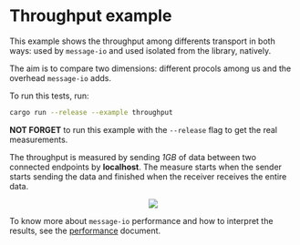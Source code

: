 # Throughput example

This example shows the throughput among differents transport in both ways: used by `message-io` and used isolated from the library, natively.

The aim is to compare two dimensions: different procols among us and the overhead `message-io` adds.

To run this tests, run:
```sh
cargo run --release --example throughput
```

**NOT FORGET** to run this example with the `--release` flag to get the real measurements.

The throughput is measured by sending *1GB* of data between two connected endpoints by **localhost**.
The measure starts when the sender starts sending the data and finished when the receiver receives
the entire data.

<p align="center">
  <img src="https://docs.google.com/drawings/d/e/2PACX-1vRbPf-P6iKnLV8xStrJq5jIiIl7slzRPRMUOf9WbrPgpa5FeBq6N-qSJkx46T41LzppUmVBIemT1pS3/pub?w=697&h=573"/>
</p>

To know more about `message-io` performance and how to interpret the results,
see the [performance](../../docs/performance_benchmarks.md) document.
